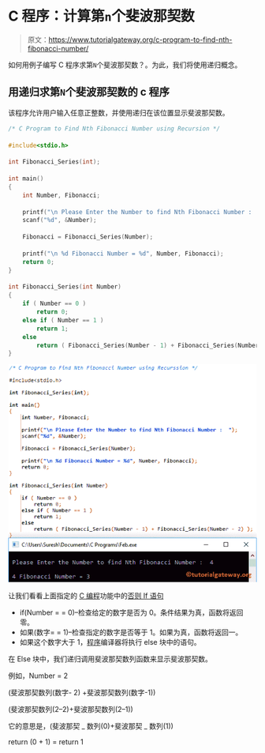 # C 程序：计算第`n`个斐波那契数

> 原文：<https://www.tutorialgateway.org/c-program-to-find-nth-fibonacci-number/>

如何用例子编写 C 程序求第`N`个斐波那契数？。为此，我们将使用递归概念。

## 用递归求第`N`个斐波那契数的 c 程序

该程序允许用户输入任意正整数，并使用递归在该位置显示斐波那契数。

```c
/* C Program to Find Nth Fibonacci Number using Recursion */

#include<stdio.h>

int Fibonacci_Series(int);

int main()
{
   	int Number, Fibonacci;

   	printf("\n Please Enter the Number to find Nth Fibonacci Number :  ");
   	scanf("%d", &Number);

   	Fibonacci = Fibonacci_Series(Number);

	printf("\n %d Fibonacci Number = %d", Number, Fibonacci);
    return 0;
}

int Fibonacci_Series(int Number)
{
   	if ( Number == 0 )
    	return 0;
   	else if ( Number == 1 )
    	return 1;
   	else
    	return ( Fibonacci_Series(Number - 1) + Fibonacci_Series(Number - 2) );
}
```

![C Program to Find Nth Fibonacci Number using Recursion](img/8777b179a0f8d857be941947e92db7fa.png)

让我们看看上面指定的 [C 编程](https://www.tutorialgateway.org/c-programming/)功能中的[否则 If 语句](https://www.tutorialgateway.org/else-if-statement-in-c/)

*   if(Number = = 0)–检查给定的数字是否为 0。条件结果为真，函数将返回零。
*   如果(数字= = 1)–检查指定的数字是否等于 1。如果为真，函数将返回一。
*   如果这个数字大于 1，[程序](https://www.tutorialgateway.org/c-programming-examples/)编译器将执行 else 块中的语句。

在 Else 块中，我们递归调用斐波那契数列函数来显示斐波那契数。

例如，Number = 2

(斐波那契数列(数字- 2) +斐波那契数列(数字-1))

(斐波那契数列(2–2)+斐波那契数列(2–1))

它的意思是，(斐波那契 _ 数列(0)+斐波那契 _ 数列(1))

return (0 + 1) = return 1